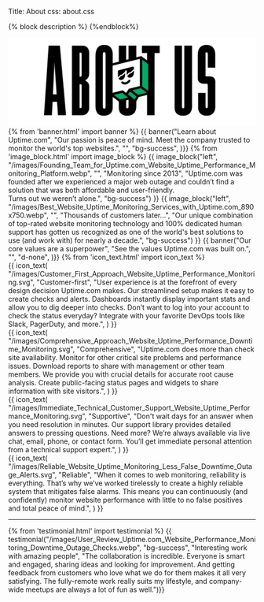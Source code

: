 Title: About
css: about.css

{% block description %}
<meta name="description" content="Our passion is peace of mind. Meet the company trusted by thousands of websites to monitor downtime, performance, and domain health with Uptime.com.">
{%endblock%}

<div class="body-container">
  <div class="row-fluid-wrapper">
    <div class="row-fluid">
      <div class="span12 widget-span widget-type-cell" style="" data-widget-type="cell" data-x="0" data-w="12">
        <div class="row-fluid-wrapper row-depth-1 row-number-1 dnd_area-row-0-vertical-alignment bg-success p-5 pb-0 dnd-section dnd_area-row-0-padding">
          <div class="row-fluid ">
            <div class="span12 widget-span widget-type-cell cell_16310722971862-vertical-alignment dnd-column" style="" data-widget-type="cell" data-x="0" data-w="12">
              <div class="row-fluid-wrapper row-depth-1 row-number-2 dnd-row">
                <div class="row-fluid ">
                  <div class="span12 widget-span widget-type-custom_widget widget_1631072296680-hidden dnd-module" style="" data-widget-type="custom_widget" data-x="0" data-w="12">
                    <div id="hs_cos_wrapper_widget_1631072296680" class="hs_cos_wrapper hs_cos_wrapper_widget hs_cos_wrapper_type_module" style="" data-hs-cos-general-type="widget" data-hs-cos-type="module">
                      <div id="" class="atmc-image-default flex justify-center fadeInBottom ">
                        <div class="text-center">
                          <img loading="lazy" src="/images/Learn_More_Uptime.com_Website_Uptime_Performance_Monitoring_Services.webp" alt="Learn More Uptime.com for Website Uptime Performance Monitoring Services" width="100%" style="max-width: 730px; max-height: 260px">
                        </div>
                      </div>
                    </div>
                  </div>
                  <!--end widget-span -->
                </div>
                <!--end row-->
              </div>
              <!--end row-wrapper -->
            </div>
            <!--end widget-span -->
          </div>
          <!--end row-->
        </div>
        {% from 'banner.html' import banner %} 
        {{ banner("<span>Learn about <span class='text-success'>Uptime.com</span></span>",
          "Our passion is peace of mind. Meet the company trusted to monitor the world's top websites.",
          "",
          "bg-success",
        )}}
        {% from 'image_block.html' import image_block %}
        {{ image_block("left", "/images/Founding_Team_for_Uptime.com_Website_Uptime_Performance_Monitoring_Platform.webp",
        "",
        "Monitoring since 2013",
        "<span>Uptime.com was founded after we experienced a major web outage and couldn’t find a solution that was both affordable and user-friendly.</span><br><span>Turns out we weren’t alone.</span>",
        "bg-success") 
        }}
        {{ image_block("left", "/images/Best_Website_Uptime_Monitoring_Services_with_Uptime.com_890x750.webp",
        "",
        "Thousands of customers later...",
        "Our unique combination of top-rated website monitoring technology and 100% dedicated human support has gotten us recognized as one of the world's best solutions to use (and work with) for nearly a decade.",
        "bg-success") 
        }} 
        {{ banner("Our core values are a superpower",
          "See the values Uptime.com was built on.",
          "",
          "d-none",
        )}}
          {% from 'icon_text.html' import icon_text %}
          <div class="row no-gutters bg-light-gray">
            <div class="col-6">
            {{ icon_text(
              "/images/Customer_First_Approach_Website_Uptime_Performance_Monitoring.svg",
              "Customer-first",
              "User experience is at the forefront of every design decision Uptime.com makes. Our streamlined setup makes it easy to create checks and alerts. Dashboards instantly display important stats and allow you to dig deeper into checks. Don’t want to log into your account to check the status everyday? Integrate with your favorite DevOps tools like Slack, PagerDuty, and more.",
              ) }}
            </div>
            <div class="col-6">
            {{ icon_text(
              "/images/Comprehensive_Approach_Website_Uptime_Performance_Downtime_Monitoring.svg",
              "Comprehensive",
              "Uptime.com does more than check site availability. Monitor for other critical site problems and performance issues. Download reports to share with management or other team members. We provide you with crucial details for accurate root cause analysis. Create public-facing status pages and widgets to share information with site visitors.",
              ) }}
            </div>
            <div class="col-6">
            {{ icon_text(
              "/images/Immediate_Technical_Customer_Support_Website_Uptime_Performance_Monitoring.svg",
              "Supportive",
              "Don't wait days for an answer when you need resolution in minutes. Our support library provides detailed answers to pressing questions. Need more? We’re always available via live chat, email, phone, or contact form. You’ll get immediate personal attention from a technical support expert.",
              ) }}
            </div>
            <div class="col-6">
            {{ icon_text(
              "/images/Reliable_Website_Uptime_Monitoring_Less_False_Downtime_Outage_Alerts.svg",
              "Reliable",
              "When it comes to web monitoring, reliability is everything. That’s why we’ve worked tirelessly to create a highly reliable system that mitigates false alarms. This means you can continuously (and confidently) monitor website performance with little to no false positives and total peace of mind.",
              ) }}
            </div>
          </div>
          <div class="bg-light-gray pb-4">
            <hr class="mt-0 mb-0 bg-success">
          </div>
        {% from 'testimonial.html' import testimonial %}
        {{ testimonial("/images/User_Review_Uptime.com_Website_Performance_Monitoring_Downtime_Outage_Checks.webp",
          "bg-success",
          "Interesting work with amazing people",
          "The collaboration is incredible. Everyone is smart and engaged, sharing ideas and looking for improvement. And getting feedback from customers who love what we do for them makes it all very satisfying. The fully-remote work really suits my lifestyle, and company-wide meetups are always a lot of fun as well.")}}
      </div>
      <!--end widget-span -->
    </div>
  </div>
</div>
